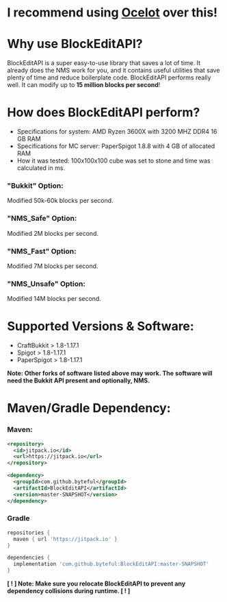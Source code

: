 # I recommend using [Ocelot](https://github.com/byteful/ocelot) over this!


# Why use BlockEditAPI?

BlockEditAPI is a super easy-to-use library that saves a lot of time. It already does the NMS work for you, and it
contains useful utilities that save plenty of time and reduce boilerplate code. BlockEditAPI performs really well. It
can modify up to **15 million blocks per second**!

# How does BlockEditAPI perform?

- Specifications for system: AMD Ryzen 3600X with 3200 MHZ DDR4 16 GB RAM <br>
- Specifications for MC server: PaperSpigot 1.8.8 with 4 GB of allocated RAM
- How it was tested: 100x100x100 cube was set to stone and time was calculated in ms.

### "Bukkit" Option:

Modified 50k-60k blocks per second.

### "NMS_Safe" Option:

Modified 2M blocks per second.

### "NMS_Fast" Option:

Modified 7M blocks per second.

### "NMS_Unsafe" Option:

Modified 14M blocks per second.

# Supported Versions & Software:

- CraftBukkit > 1.8-1.17.1
- Spigot > 1.8-1.17.1
- PaperSpigot > 1.8-1.17.1 <br>

**Note: Other forks of software listed above may work. The software will need the Bukkit API present and optionally, NMS.**

# Maven/Gradle Dependency:

### Maven:

```xml
<repository>
  <id>jitpack.io</id>
  <url>https://jitpack.io</url>
</repository>
```
```xml
<dependency>
  <groupId>com.github.byteful</groupId>
  <artifactId>BlockEditAPI</artifactId>
  <version>master-SNAPSHOT</version>
</dependency>
```

### Gradle

```groovy
repositories {
  maven { url 'https://jitpack.io' }
}
```
```groovy
dependencies {
  implementation 'com.github.byteful:BlockEditAPI:master-SNAPSHOT'
}
```

**[ ! ] Note: Make sure you relocate BlockEditAPI to prevent any dependency collisions during runtime. [ ! ]**
